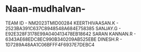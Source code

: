 # Naan-mudhalvan-
TEAM ID - NM2023TMID00284
KEERTHIVAASAN.K - 2523BA391C637C8948548A684E758385
SANJAY.G - E92E328F3178E99A040413478EB18642
SARAN KANNAN.R - 6343AE68EDC8EC990B340209AB525EBE
DINESH.R - 1D7289A48AA1C06BFFF4F6937E7DEBC4

